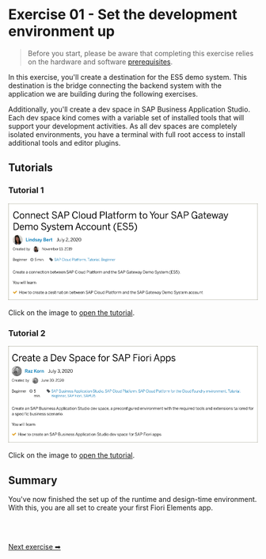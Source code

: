 # Exercise 01 - Set the development environment up


> Before you start, please be aware that completing this exercise relies on the hardware and software  [prerequisites](../../prerequisites.md).

In this exercise, you'll create a destination for the ES5 demo system. This destination is the bridge connecting the backend system with the application we are building during the following exercises.

Additionally, you'll create a dev space in SAP Business Application Studio. Each dev space kind comes with a variable set of installed tools that will support your development activities. As all dev spaces are completely isolated environments, you have a terminal with full root access to install additional tools and editor plugins.


## Tutorials

### Tutorial 1

[![tutorial](tutorial01.png)](https://developers.sap.com/tutorials/cp-portal-cloud-foundry-gateway-connection.html)


Click on the image to [open the tutorial](https://developers.sap.com/tutorials/cp-portal-cloud-foundry-gateway-connection.html).


### Tutorial 2

[![tutorial](tutorial02.png)](https://developers.sap.com/tutorials/appstudio-devspace-fiori-create.html)

Click on the image to [open the tutorial](https://developers.sap.com/tutorials/appstudio-devspace-fiori-create.html).


## Summary

You've now finished the set up of the runtime and  design-time environment. With this, you are all set to create your first Fiori Elements app.

</br>
</br>

[Next exercise ➡](02.md)
